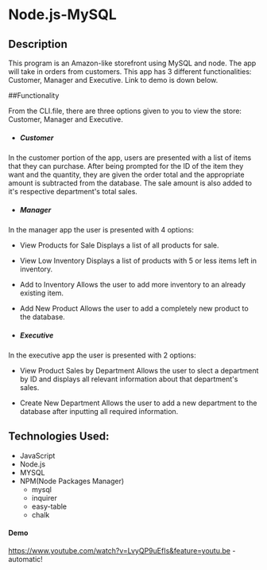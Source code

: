 # Node.js-MySQL

## Description
This program is an Amazon-like storefront using MySQL and node. The app will take in orders from customers. This app has 3 different functionalities: Customer, Manager and
Executive. Link to demo is down below.

##Functionality

From the CLI.file, there are three options given to you to view the store: Customer, Manager and
Executive.

* <h5>Customer</h5>

In the customer portion of the app, users are presented with a list of items that they can purchase. After being prompted for the ID of the item they want and the quantity, they are given the order total and the appropriate amount is subtracted from the database. The sale amount is also added to it's respective department's total sales.

* <h5>Manager</h5>

In the manager app the user is presented with 4 options:

* View Products for Sale
Displays a list of all products for sale.

* View Low Inventory
Displays a list of products with 5 or less items left in inventory.

* Add to Inventory
Allows the user to add more inventory to an already existing item.

* Add New Product
Allows the user to add a completely new product to the database.

* <h5>Executive</h5>

In the executive app the user is presented with 2 options:

* View Product Sales by Department
Allows the user to slect a department by ID and displays all relevant information about that department's sales.

* Create New Department
Allows the user to add a new department to the database after inputting all required information.

## Technologies Used:

* JavaScript
* Node.js
* MYSQL
* NPM(Node Packages Manager)
	* mysql
	* inquirer
	* easy-table
	* chalk

#### Demo
https://www.youtube.com/watch?v=LvyQP9uEfIs&feature=youtu.be - automatic!

